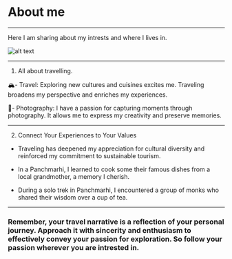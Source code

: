# About me
---
 Here I am sharing about my intrests and where I lives in.

![alt text](image-3.png)

---

1. All about travelling.


🏔️- Travel: Exploring new cultures and cuisines excites me. Traveling broadens my perspective and enriches my experiences.

📸-  Photography: I have a passion for capturing moments through photography. It allows me to express my creativity and preserve memories.

---

2. Connect Your Experiences to Your Values

- Traveling has deepened my appreciation for cultural diversity and reinforced my commitment to sustainable tourism.

- In a Panchmarhi, I learned to cook some their famous dishes from a local grandmother, a memory I cherish.

- During a solo trek in Panchmarhi, I encountered a group of monks who shared their wisdom over a cup of tea.

---

### Remember, your travel narrative is a reflection of your personal journey. Approach it with sincerity and enthusiasm to effectively convey your passion for exploration. So follow your passion wherever you are intrested in.






